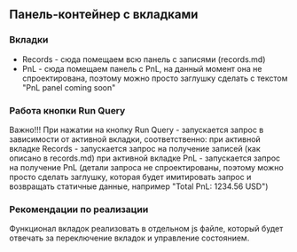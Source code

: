 ## Панель-контейнер с вкладками

### Вкладки

- Records - сюда помещаем всю панель с записями (records.md)
- PnL - сюда помещаем панель с PnL, на данный момент она не спроектирована, поэтому можно просто заглушку сделать с
  текстом "PnL panel coming soon"

### Работа кнопки Run Query

Важно!!!
При нажатии на кнопку Run Query - запускается запрос в зависимости от активной вкладки, соответственно:
при активной вкладке Records - запускается запрос на получение записей (как описано в records.md)
при активной вкладке PnL - запускается запрос на получение PnL (детали запроса не спроектированы, поэтому можно просто
сделать заглушку, которая будет имитировать запрос и возвращать статичные данные, например "Total PnL: 1234.56 USD")

### Рекомендации по реализации

Функционал вкладок реализовать в отдельном js файле, который будет отвечать за переключение вкладок и управление
состоянием.